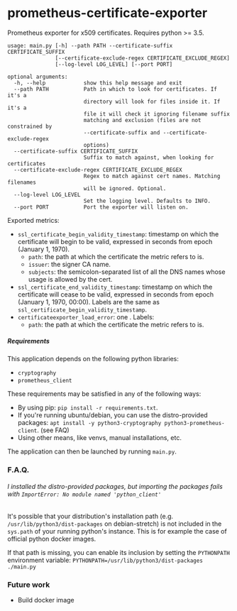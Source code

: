# prometheus-certificate-exporter

Prometheus exporter for x509 certificates. Requires python >= 3.5.

```
usage: main.py [-h] --path PATH --certificate-suffix CERTIFICATE_SUFFIX
               [--certificate-exclude-regex CERTIFICATE_EXCLUDE_REGEX]
               [--log-level LOG_LEVEL] [--port PORT]

optional arguments:
  -h, --help            show this help message and exit
  --path PATH           Path in which to look for certificates. If it's a
                        directory will look for files inside it. If it's a
                        file it will check it ignoring filename suffix
                        matching and exclusion (files are not constrained by
                        --certificate-suffix and --certificate-exclude-regex
                        options)
  --certificate-suffix CERTIFICATE_SUFFIX
                        Suffix to match against, when looking for certificates
  --certificate-exclude-regex CERTIFICATE_EXCLUDE_REGEX
                        Regex to match against cert names. Matching filenames
                        will be ignored. Optional.
  --log-level LOG_LEVEL
                        Set the logging level. Defaults to INFO.
  --port PORT           Port the exporter will listen on.
```

Exported metrics:
- `ssl_certificate_begin_validity_timestamp`: timestamp on which the certificate will begin to be valid,
expressed in seconds from epoch (January 1, 1970).
    * `path`: the path at which the certificate the metric refers to is.
    * `issuer`: the signer CA name.
    * `subjects`: the semicolon-separated list of all the DNS names whose usage is allowed by the cert.
- `ssl_certificate_end_validity_timestamp`: timestamp on which the certificate will cease to be valid,
expressed in seconds from epoch (January 1, 1970, 00:00). Labels are the same as
`ssl_certificate_begin_validity_timestamp`.
- `certificateexporter_load_error`: one . Labels:
    * `path`: the path at which the certificate the metric refers to is.



##### Requirements

This application depends on the following python libraries:
- `cryptography`
- `prometheus_client`

These requirements may be satisfied in any of the following ways:
- By using pip: `pip install -r requirements.txt`.
- If you're running ubuntu/debian, you can use the distro-provided
 packages: `apt install -y python3-cryptography python3-prometheus-client`. (see FAQ)
- Using other means, like venvs, manual installations, etc.

The application can then be launched by running `main.py`.



### F.A.Q.

###### I installed the distro-provided packages, but importing the packages fails with `ImportError: No module named 'python_client'`

It's possible that your distribution's installation path (e.g. `/usr/lib/python3/dist-packages` on debian-stretch)
is not included in the `sys.path` of your running python's  instance. This is for example the case of official
python docker images.

If that path is missing, you can enable its inclusion by setting the `PYTHONPATH` environment variable:
`PYTHONPATH=/usr/lib/python3/dist-packages ./main.py`



### Future work

- Build docker image
